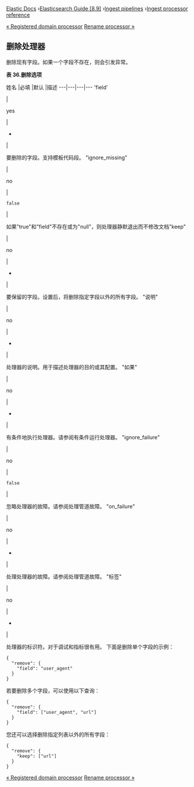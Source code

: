 

[Elastic Docs](/guide/) ›[Elasticsearch Guide [8.9]](index.md) ›[Ingest
pipelines](ingest.md) ›[Ingest processor reference](processors.md)

[« Registered domain processor](registered-domain-processor.md) [Rename
processor »](rename-processor.md)

## 删除处理器

删除现有字段。如果一个字段不存在，则会引发异常。

**表 36.删除选项**

姓名 |必填 |默认 |描述 ---|---|---|--- 'field'

|

yes

|

-

|

要删除的字段。支持模板代码段。   "ignore_missing"

|

no

|

`false`

|

如果"true"和"field"不存在或为"null"，则处理器静默退出而不修改文档"keep"

|

no

|

-

|

要保留的字段。设置后，将删除指定字段以外的所有字段。   "说明"

|

no

|

-

|

处理器的说明。用于描述处理器的目的或其配置。   "如果"

|

no

|

-

|

有条件地执行处理器。请参阅有条件运行处理器。   "ignore_failure"

|

no

|

`false`

|

忽略处理器的故障。请参阅处理管道故障。   "on_failure"

|

no

|

-

|

处理处理器的故障。请参阅处理管道故障。   "标签"

|

no

|

-

|

处理器的标识符。对于调试和指标很有用。   下面是删除单个字段的示例：

    
    
    {
      "remove": {
        "field": "user_agent"
      }
    }

若要删除多个字段，可以使用以下查询：

    
    
    {
      "remove": {
        "field": ["user_agent", "url"]
      }
    }

您还可以选择删除指定列表以外的所有字段：

    
    
    {
      "remove": {
        "keep": ["url"]
      }
    }

[« Registered domain processor](registered-domain-processor.md) [Rename
processor »](rename-processor.md)
